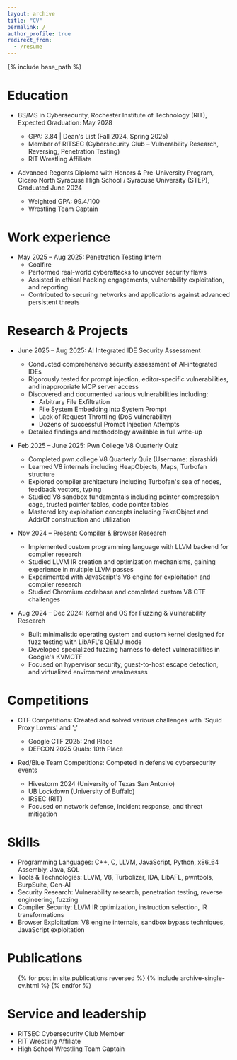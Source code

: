 ```yaml
---
layout: archive
title: "CV"
permalink: /
author_profile: true
redirect_from:
  - /resume
---
```


{% include base_path %}

Education
======
* BS/MS in Cybersecurity, Rochester Institute of Technology (RIT), Expected Graduation: May 2028
  * GPA: 3.84 | Dean's List (Fall 2024, Spring 2025)
  * Member of RITSEC (Cybersecurity Club – Vulnerability Research, Reversing, Penetration Testing)
  * RIT Wrestling Affiliate

* Advanced Regents Diploma with Honors & Pre-University Program, Cicero North Syracuse High School / Syracuse University (STEP), Graduated June 2024
  * Weighted GPA: 99.4/100
  * Wrestling Team Captain

Work experience
======
* May 2025 – Aug 2025: Penetration Testing Intern
  * Coalfire
  * Performed real-world cyberattacks to uncover security flaws
  * Assisted in ethical hacking engagements, vulnerability exploitation, and reporting
  * Contributed to securing networks and applications against advanced persistent threats

Research & Projects
======
* June 2025 – Aug 2025: AI Integrated IDE Security Assessment
  * Conducted comprehensive security assessment of AI-integrated IDEs
  * Rigorously tested for prompt injection, editor-specific vulnerabilities, and inappropriate MCP server access
  * Discovered and documented various vulnerabilities including:
    - Arbitrary File Exfiltration
    - File System Embedding into System Prompt
    - Lack of Request Throttling (DoS vulnerability)
    - Dozens of successful Prompt Injection Attempts
  * Detailed findings and methodology available in full write-up

* Feb 2025 – June 2025: Pwn College V8 Quarterly Quiz
  * Completed pwn.college V8 Quarterly Quiz (Username: ziarashid)
  * Learned V8 internals including HeapObjects, Maps, Turbofan structure
  * Explored compiler architecture including Turbofan's sea of nodes, feedback vectors, typing
  * Studied V8 sandbox fundamentals including pointer compression cage, trusted pointer tables, code pointer tables
  * Mastered key exploitation concepts including FakeObject and AddrOf construction and utilization

* Nov 2024 – Present: Compiler & Browser Research
  * Implemented custom programming language with LLVM backend for compiler research
  * Studied LLVM IR creation and optimization mechanisms, gaining experience in multiple LLVM passes
  * Experimented with JavaScript's V8 engine for exploitation and compiler research
  * Studied Chromium codebase and completed custom V8 CTF challenges

* Aug 2024 – Dec 2024: Kernel and OS for Fuzzing & Vulnerability Research
  * Built minimalistic operating system and custom kernel designed for fuzz testing with LibAFL's QEMU mode
  * Developed specialized fuzzing harness to detect vulnerabilities in Google's KVMCTF
  * Focused on hypervisor security, guest-to-host escape detection, and virtualized environment weaknesses

Competitions
======
* CTF Competitions: Created and solved various challenges with 'Squid Proxy Lovers' and '[:](SLICES)'
  * Google CTF 2025: 2nd Place
  * DEFCON 2025 Quals: 10th Place

* Red/Blue Team Competitions: Competed in defensive cybersecurity events
  * Hivestorm 2024 (University of Texas San Antonio)
  * UB Lockdown (University of Buffalo)
  * IRSEC (RIT)
  * Focused on network defense, incident response, and threat mitigation

Skills
======
* Programming Languages: C++, C, LLVM, JavaScript, Python, x86_64 Assembly, Java, SQL
* Tools & Technologies: LLVM, V8, Turbolizer, IDA, LibAFL, pwntools, BurpSuite, Gen-AI
* Security Research: Vulnerability research, penetration testing, reverse engineering, fuzzing
* Compiler Security: LLVM IR optimization, instruction selection, IR transformations
* Browser Exploitation: V8 engine internals, sandbox bypass techniques, JavaScript exploitation

Publications
======
  <ul>{% for post in site.publications reversed %}
    {% include archive-single-cv.html %}
  {% endfor %}</ul>
  
  
Service and leadership
======
* RITSEC Cybersecurity Club Member
* RIT Wrestling Affiliate
* High School Wrestling Team Captain
